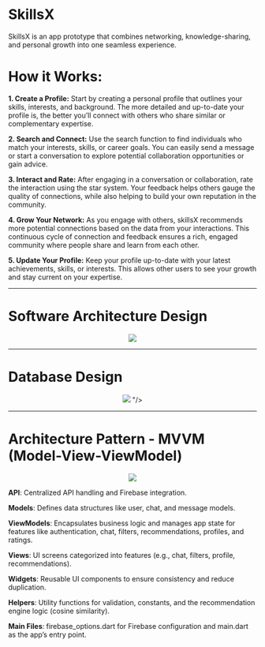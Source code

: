 # SkillsX
SkillsX is an app prototype that combines networking, knowledge-sharing, and personal growth into one seamless experience. 


# How it Works:

**1. Create a Profile:** Start by creating a personal profile that outlines your skills, interests, and background. The more detailed and up-to-date your profile is, the better you’ll connect with others who share similar or complementary expertise.

**2. Search and Connect:** Use the search function to find individuals who match your interests, skills, or career goals. You can easily send a message or start a conversation to explore potential collaboration opportunities or gain advice.

**3. Interact and Rate:** After engaging in a conversation or collaboration, rate the interaction using the star system. Your feedback helps others gauge the quality of connections, while also helping to build your own reputation in the community.

**4. Grow Your Network:** As you engage with others, skillsX recommends more potential connections based on the data from your interactions. This continuous cycle of connection and feedback ensures a rich, engaged community where people share and learn from each other.

**5. Update Your Profile:** Keep your profile up-to-date with your latest achievements, skills, or interests. This allows other users to see your growth and stay current on your expertise.

--------------------------------------------------------------------

# Software Architecture Design


<p align="center">
  <img src="https://github.com/user-attachments/assets/97647304-7441-4c66-beb1-030cff6b0568"/>
</p>

--------------------------------------------------------------------

# Database Design

<p align="center">
   <img src="https://github.com/user-attachments/assets/44d41731-2c71-407f-abea-ae49a60ceb08"/>
"/>
</p>

--------------------------------------------------------------------

# Architecture Pattern - MVVM (Model-View-ViewModel)

<p align="center">
   <strong><img src = "https://github.com/user-attachments/assets/46a48efa-aa88-4c50-af2d-9de33ae4405c"/></strong>
</p>



**API**: Centralized API handling and Firebase integration.

**Models**: Defines data structures like user, chat, and message models.

**ViewModels**: Encapsulates business logic and manages app state for features like authentication, chat, filters, recommendations, profiles, and ratings.

**Views**: UI screens categorized into features (e.g., chat, filters, profile, recommendations).

**Widgets**: Reusable UI components to ensure consistency and reduce duplication.

**Helpers**: Utility functions for validation, constants, and the recommendation engine logic (cosine similarity).

**Main Files**: firebase_options.dart for Firebase configuration and main.dart as the app’s entry point.


